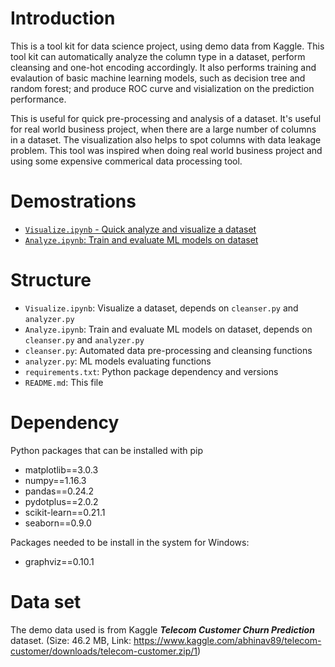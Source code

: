 # Introduction
This is a tool kit for data science project, using demo data from Kaggle. This tool kit can automatically analyze the column type in a dataset, perform cleansing and one-hot encoding accordingly. It also performs training and evalaution of basic machine learning models, such as decision tree and random forest; and produce ROC curve and visialization on the prediction performance.

This is useful for quick pre-processing and analysis of a dataset. It's useful for real world business project, when there are a large number of columns in a dataset. The visualization also helps to spot columns with data leakage problem. This tool was inspired when doing real world business project and using some expensive commerical data processing tool.

# Demostrations
 - [`Visualize.ipynb` - Quick analyze and visualize a dataset](Visualize.ipynb)
 - [`Analyze.ipynb`: Train and evaluate ML models on dataset](Analyze.ipynb)

# Structure
 - `Visualize.ipynb`: Visualize a dataset, depends on `cleanser.py` and `analyzer.py`
 - `Analyze.ipynb`: Train and evaluate ML models on dataset, depends on `cleanser.py` and `analyzer.py`
 - `cleanser.py`: Automated data pre-processing and cleansing functions
 - `analyzer.py`: ML models evaluating functions
 - `requirements.txt`: Python package dependency and versions
 - `README.md`: This file

# Dependency
Python packages that can be installed with pip
 - matplotlib==3.0.3
 - numpy==1.16.3
 - pandas==0.24.2
 - pydotplus==2.0.2
 - scikit-learn==0.21.1
 - seaborn==0.9.0

Packages needed to be install in the system for Windows:
 - graphviz==0.10.1

# Data set
The demo data used is from Kaggle **_Telecom Customer Churn Prediction_** dataset. (Size: 46.2 MB, Link: https://www.kaggle.com/abhinav89/telecom-customer/downloads/telecom-customer.zip/1)
